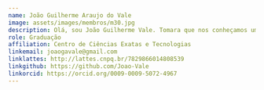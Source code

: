 ```yaml
---
name: João Guilherme Araujo do Vale
image: assets/images/membros/m30.jpg
description: Olá, sou João Guilherme Vale. Tomara que nos conheçamos um dia.
role: Graduação
affiliation: Centro de Ciências Exatas e Tecnologias
linkemail: joaogavale@gmail.com
linklattes: http://lattes.cnpq.br/7829866014808539
linkgithub: https://github.com/Joao-Vale
linkorcid: https://orcid.org/0009-0009-5072-4967
---
```


